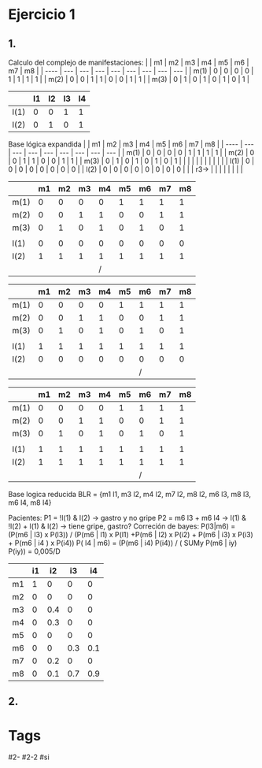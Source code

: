 # Ejercicio 1

## 1.
Calculo del complejo de manifestaciones:
|      | m1  | m2  | m3  | m4  | m5  | m6  | m7  | m8  |
| ---- | --- | --- | --- | --- | --- | --- | --- | --- |
| m(1) | 0   | 0   | 0   | 0   | 1   | 1   | 1   | 1   |
| m(2) | 0   | 0   | 1   | 1   | 0   | 0   | 1   | 1   |
| m(3) | 0   | 1   | 0   | 1   | 0   | 1   | 0   | 1   |

|      | l1  | l2  | l3  | l4  |
| ---- | --- | --- | --- | --- |
| l(1) | 0   | 0   | 1   | 1   |
| l(2) | 0   | 1   | 0   | 1    |

Base lógica expandida
|      | m1  | m2  | m3  | m4  | m5  | m6  | m7  | m8  |
| ---- | --- | --- | --- | --- | --- | --- | --- | --- |
| m(1) | 0   | 0   | 0   | 0   | 1   | 1   | 1   | 1   |
| m(2) | 0   | 0   | 1   | 1   | 0   | 0   | 1   | 1   |
| m(3) | 0   | 1   | 0   | 1   | 0   | 1   | 0   | 1   |
|      |     |     |     |     |     |     |     |     |
| l(1) | 0   | 0   | 0   | 0   | 0   | 0   | 0   | 0   |
| l(2) | 0   | 0   | 0   | 0   | 0   | 0   | 0   | 0   |
|      | r3->  |     |     |     |     |     |     |     |

|      | m1  | m2  | m3  | m4  | m5  | m6  | m7  | m8  |
| ---- | --- | --- | --- | --- | --- | --- | --- | --- |
| m(1) | 0   | 0   | 0   | 0   | 1   | 1   | 1   | 1   |
| m(2) | 0   | 0   | 1   | 1   | 0   | 0   | 1   | 1   |
| m(3) | 0   | 1   | 0   | 1   | 0   | 1   | 0   | 1   |
|      |     |     |     |     |     |     |     |     |
| l(1) | 0   | 0   | 0   | 0   | 0   | 0   | 0   | 0   |
| l(2) | 1   | 1   | 1   | 1   | 1   | 1   | 1   | 1   |
|      |     |     |     | /    |     |     |     |     |

|      | m1  | m2  | m3  | m4  | m5  | m6  | m7  | m8  |
| ---- | --- | --- | --- | --- | --- | --- | --- | --- |
| m(1) | 0   | 0   | 0   | 0   | 1   | 1   | 1   | 1   |
| m(2) | 0   | 0   | 1   | 1   | 0   | 0   | 1   | 1   |
| m(3) | 0   | 1   | 0   | 1   | 0   | 1   | 0   | 1   |
|      |     |     |     |     |     |     |     |     |
| l(1) | 1   | 1   | 1   | 1   | 1   | 1   | 1   | 1   |
| l(2) | 0   | 0   | 0   | 0   | 0   | 0   | 0   | 0   |
|      |     |     |     |     |     | /    |     |     |

|      | m1  | m2  | m3  | m4  | m5  | m6  | m7  | m8  |
| ---- | --- | --- | --- | --- | --- | --- | --- | --- |
| m(1) | 0   | 0   | 0   | 0   | 1   | 1   | 1   | 1   |
| m(2) | 0   | 0   | 1   | 1   | 0   | 0   | 1   | 1   |
| m(3) | 0   | 1   | 0   | 1   | 0   | 1   | 0   | 1   |
|      |     |     |     |     |     |     |     |     |
| l(1) | 1   | 1   | 1   | 1   | 1   | 1   | 1   | 1   |
| l(2) | 1   | 1   | 1   | 1   | 1   | 1   | 1   | 1   |
|      |     |     |     |     |     | /    |     |     |

Base logica reducida
BLR = {m1 l1, m3 l2, m4 l2, m7 l2, m8 l2, m6 l3, m8 l3, m6 l4, m8 l4}

Pacientes:
P1 = !l(1) & l(2) -> gastro y no gripe
P2 = m6 l3 + m6 l4 -> l(1) & !l(2) + l(1) & l(2) -> tiene gripe, gastro?
	Correción de  bayes:
	P(l3|m6) = (P(m6 | l3) x P(l3)) / (P(m6 | l1) x P(l1) +P(m6 | l2) x P(i2) + P(m6 | i3) x P(i3) + P(m6 | i4 ) x P(i4))
	P( l4 | m6) = (P(m6 | i4) P(i4)) / ( SUMy P(m6 | iy) P(iy)) = 0,005/D

|     | i1  | i2  | i3  | i4  |
| --- | --- | --- | --- | --- |
| m1  | 1   | 0   | 0   | 0   |
| m2  | 0   | 0   | 0   | 0   |
| m3  | 0   | 0.4 | 0   | 0   |
| m4  | 0   | 0.3 | 0   | 0   |
| m5  | 0   | 0   | 0   | 0   |
| m6  | 0   | 0   | 0.3 | 0.1 |
| m7  | 0   | 0.2 | 0   | 0   |
| m8  | 0   | 0.1 | 0.7 | 0.9 |

## 2.

# Tags
#2- 
#2-2 
#si 
